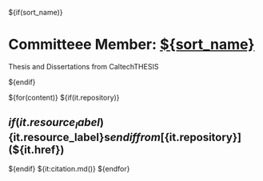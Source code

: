 
${if(sort_name)}

# Committeee Member: [${sort_name}](./)

Thesis and Dissertations from CaltechTHESIS 

${endif}

${for(content)}
${if(it.repository)}

## ${if(it.resource_label)}${it.resource_label}s${endif} from [${it.repository}](${it.href})

${endif}
${it:citation.md()}
${endfor}


